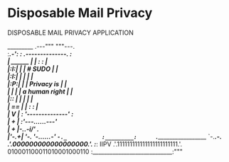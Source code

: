 # Disposable Mail Privacy
DISPOSABLE MAIL PRIVACY APPLICATION


 _________        .---"""      """---.              
:______.-':      :  .--------------.  :             
| ______  |      | :                : |             
|:______I:|      | |  # SUDO        | |             
|:______I:|      | |                | |             
|:______P:|      | |  Privacy is    | |             
|         |      | |  a human right | |             
|:_____:  |      | |                | |             
|    ==   |      | :                : |             
|       V |      :  '--------------'  :             
|       + |      :'---...______...---'              
|       + |-._.-i___/'             \._              
|'-.____+_|   '-.   '-...______...-'  `-._          
:_________:      `.____________________   `-.___.-. 
                 .'.000000000000000000.'.      :___:
    IIPV      .'.111111111111111111111111.'.         
                 010001100011010001000110
              :____________________________:"""
